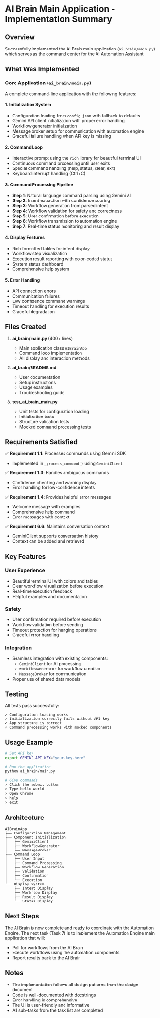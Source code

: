 # AI Brain Main Application - Implementation Summary

## Overview
Successfully implemented the AI Brain main application (`ai_brain/main.py`) which serves as the command center for the AI Automation Assistant.

## What Was Implemented

### Core Application (`ai_brain/main.py`)
A complete command-line application with the following features:

#### 1. Initialization System
- Configuration loading from `config.json` with fallback to defaults
- Gemini API client initialization with proper error handling
- Workflow generator initialization
- Message broker setup for communication with automation engine
- Graceful failure handling when API key is missing

#### 2. Command Loop
- Interactive prompt using the `rich` library for beautiful terminal UI
- Continuous command processing until user exits
- Special command handling (help, status, clear, exit)
- Keyboard interrupt handling (Ctrl+C)

#### 3. Command Processing Pipeline
- **Step 1**: Natural language command parsing using Gemini AI
- **Step 2**: Intent extraction with confidence scoring
- **Step 3**: Workflow generation from parsed intent
- **Step 4**: Workflow validation for safety and correctness
- **Step 5**: User confirmation before execution
- **Step 6**: Workflow transmission to automation engine
- **Step 7**: Real-time status monitoring and result display

#### 4. Display Features
- Rich formatted tables for intent display
- Workflow step visualization
- Execution result reporting with color-coded status
- System status dashboard
- Comprehensive help system

#### 5. Error Handling
- API connection errors
- Communication failures
- Low confidence command warnings
- Timeout handling for execution results
- Graceful degradation

## Files Created

1. **ai_brain/main.py** (400+ lines)
   - Main application class `AIBrainApp`
   - Command loop implementation
   - All display and interaction methods

2. **ai_brain/README.md**
   - User documentation
   - Setup instructions
   - Usage examples
   - Troubleshooting guide

3. **test_ai_brain_main.py**
   - Unit tests for configuration loading
   - Initialization tests
   - Structure validation tests
   - Mocked command processing tests

## Requirements Satisfied

✅ **Requirement 1.1**: Processes commands using Gemini SDK
- Implemented in `_process_command()` using `GeminiClient`

✅ **Requirement 1.3**: Handles ambiguous commands
- Confidence checking and warning display
- Error handling for low-confidence intents

✅ **Requirement 1.4**: Provides helpful error messages
- Welcome message with examples
- Comprehensive help command
- Error messages with context

✅ **Requirement 6.6**: Maintains conversation context
- GeminiClient supports conversation history
- Context can be added and retrieved

## Key Features

### User Experience
- Beautiful terminal UI with colors and tables
- Clear workflow visualization before execution
- Real-time execution feedback
- Helpful examples and documentation

### Safety
- User confirmation required before execution
- Workflow validation before sending
- Timeout protection for hanging operations
- Graceful error handling

### Integration
- Seamless integration with existing components:
  - `GeminiClient` for AI processing
  - `WorkflowGenerator` for workflow creation
  - `MessageBroker` for communication
- Proper use of shared data models

## Testing

All tests pass successfully:
```
✓ Configuration loading works
✓ Initialization correctly fails without API key
✓ App structure is correct
✓ Command processing works with mocked components
```

## Usage Example

```bash
# Set API key
export GEMINI_API_KEY="your-key-here"

# Run the application
python ai_brain/main.py

# Give commands
> Click the submit button
> Type hello world
> Open Chrome
> help
> exit
```

## Architecture

```
AIBrainApp
├── Configuration Management
├── Component Initialization
│   ├── GeminiClient
│   ├── WorkflowGenerator
│   └── MessageBroker
├── Command Loop
│   ├── User Input
│   ├── Command Processing
│   ├── Workflow Generation
│   ├── Validation
│   ├── Confirmation
│   └── Execution
└── Display System
    ├── Intent Display
    ├── Workflow Display
    ├── Result Display
    └── Status Display
```

## Next Steps

The AI Brain is now complete and ready to coordinate with the Automation Engine. The next task (Task 7) is to implement the Automation Engine main application that will:
- Poll for workflows from the AI Brain
- Execute workflows using the automation components
- Report results back to the AI Brain

## Notes

- The implementation follows all design patterns from the design document
- Code is well-documented with docstrings
- Error handling is comprehensive
- The UI is user-friendly and informative
- All sub-tasks from the task list are completed

